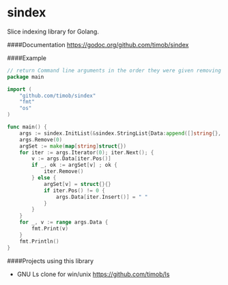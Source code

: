 sindex
======

Slice indexing library for Golang.

####Documentation
https://godoc.org/github.com/timob/sindex

####Example
```go
// return Command line arguments in the order they were given removing duplicates.
package main

import (
    "github.com/timob/sindex"
    "fmt"
    "os"
)

func main() {
    args := sindex.InitList(&sindex.StringList{Data:append([]string{}, os.Args...)}).(*sindex.StringList)
    args.Remove(0)
    argSet := make(map[string]struct{})
    for iter := args.Iterator(0); iter.Next(); {
        v := args.Data[iter.Pos()]
        if _, ok := argSet[v] ; ok {
            iter.Remove()
        } else {
            argSet[v] = struct{}{}
            if iter.Pos() != 0 {
                args.Data[iter.Insert()] = " "
            }
        }
    }
    for _, v := range args.Data {
        fmt.Print(v)
    }
    fmt.Println()
}

```

####Projects using this library
* GNU Ls clone for win/unix https://github.com/timob/ls
